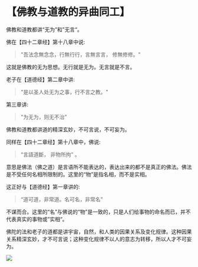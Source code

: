 # 【佛教与道教的异曲同工】

佛教和道教都讲“无为”和”无言“。

佛在【四十二章经】第十八章中说:

> "吾法念無念念，行無行行，言無言言， 修無修修。"
 
这就是佛教的无为思想。无行就是无为。无言就是不言。

老子在【道德经】第二章中讲:

> "是以圣人处无为之事，行不言之教。"

第三章讲:

> "为无为，则无不治”

佛教和道教都讲道的精深玄妙，不可言说，不可妄为。

同样在【四十二章经】第十八章中，佛说:

> “言語道斷， 非物所拘” 。

意思是佛法（佛之道）是言语所不能表达的，表达出来的都不是真正的佛法。佛法是不受任何名相所限制的。这里的“物”是指名相，而不是实相。

这正好与【道德经】第一章讲的:

> “道可道，非常道。名可名，非常名” 

不谋而合。这里的“名”与佛说的“物”是一致的，只是人们给事物的命名而已，并不代表真实的事物或”实相“。

佛陀的法和老子的道都是讲宇宙，自然，和人类的因果关系及变化规律。这种因果关系精深玄妙，才不可言说；这种变化规律不以人的意志为转移，所以人才不可妄为。

![](27.jpg)